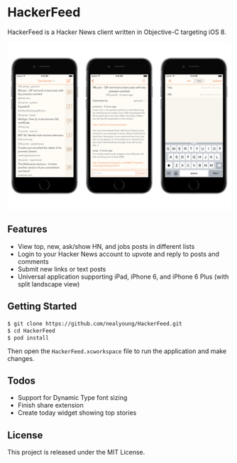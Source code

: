 # HackerFeed

HackerFeed is a Hacker News client written in Objective-C targeting iOS 8.

![Screenshot](https://github.com/nealyoung/HackerFeed/raw/master/header.png)

## Features

* View top, new, ask/show HN, and jobs posts in different lists
* Login to your Hacker News account to upvote and reply to posts and comments
* Submit new links or text posts
* Universal application supporting iPad, iPhone 6, and iPhone 6 Plus (with split landscape view)

## Getting Started

```
$ git clone https://github.com/nealyoung/HackerFeed.git
$ cd HackerFeed
$ pod install
```
Then open the `HackerFeed.xcworkspace` file to run the application and make changes.

## Todos

* Support for Dynamic Type font sizing
* Finish share extension
* Create today widget showing top stories

## License

This project is released under the MIT License.
